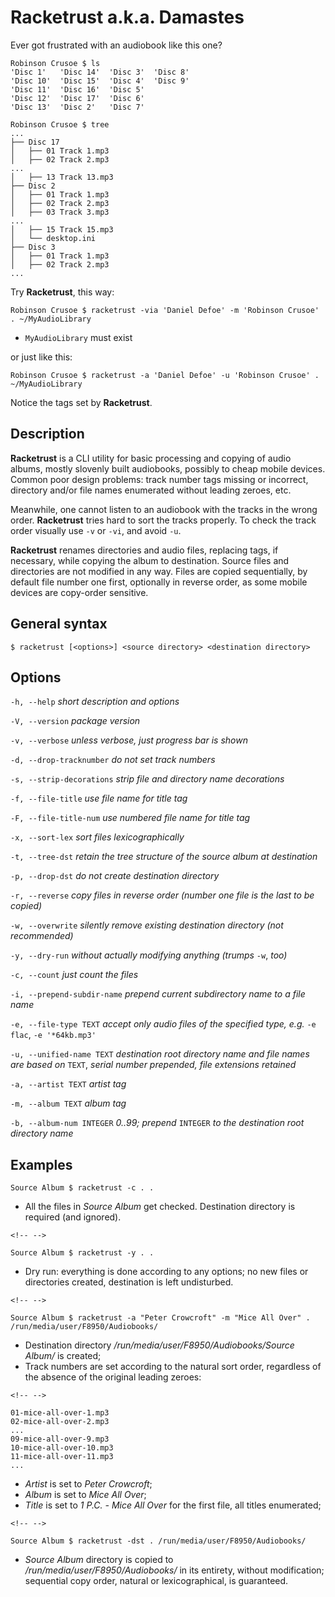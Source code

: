 # Racketrust a.k.a. Damastes

Ever got frustrated with an audiobook like this one?

    Robinson Crusoe $ ls
    'Disc 1'   'Disc 14'  'Disc 3'  'Disc 8'
    'Disc 10'  'Disc 15'  'Disc 4'  'Disc 9'
    'Disc 11'  'Disc 16'  'Disc 5'
    'Disc 12'  'Disc 17'  'Disc 6'
    'Disc 13'  'Disc 2'   'Disc 7'

    Robinson Crusoe $ tree
    ...
    ├── Disc 17
    │   ├── 01 Track 1.mp3
    │   ├── 02 Track 2.mp3
    ...
    │   ├── 13 Track 13.mp3
    ├── Disc 2
    │   ├── 01 Track 1.mp3
    │   ├── 02 Track 2.mp3
    │   ├── 03 Track 3.mp3
    ...
    │   ├── 15 Track 15.mp3
    │   └── desktop.ini
    ├── Disc 3
    │   ├── 01 Track 1.mp3
    │   ├── 02 Track 2.mp3
    ...

Try **Racketrust**, this way:

    Robinson Crusoe $ racketrust -via 'Daniel Defoe' -m 'Robinson Crusoe' . ~/MyAudioLibrary

- `MyAudioLibrary` must exist

or just like this:

    Robinson Crusoe $ racketrust -a 'Daniel Defoe' -u 'Robinson Crusoe' . ~/MyAudioLibrary

Notice the tags set by **Racketrust**.

## Description

**Racketrust** is a CLI utility for basic processing and copying of audio
albums, mostly slovenly built audiobooks, possibly to cheap mobile
devices. Common poor design problems: track number tags missing or
incorrect, directory and/or file names enumerated without leading
zeroes, etc.

Meanwhile, one cannot listen to an audiobook with the tracks in the
wrong order. **Racketrust** tries hard to sort the tracks properly. To
check the track order visually use `-v` or `-vi`, and avoid `-u`.

**Racketrust** renames directories and audio files, replacing tags, if
necessary, while copying the album to destination. Source files and
directories are not modified in any way. Files are copied sequentially,
by default file number one first, optionally in reverse order, as some
mobile devices are copy-order sensitive.

## General syntax

    $ racketrust [<options>] <source directory> <destination directory>

## Options

`-h, --help` _short description and options_

`-V, --version` _package version_

`-v, --verbose` _unless verbose, just progress bar is shown_

`-d, --drop-tracknumber` _do not set track numbers_

`-s, --strip-decorations` _strip file and directory name decorations_

`-f, --file-title` _use file name for title tag_

`-F, --file-title-num` _use numbered file name for title tag_

`-x, --sort-lex` _sort files lexicographically_

`-t, --tree-dst` _retain the tree structure of the source album at
destination_

`-p, --drop-dst` _do not create destination directory_

`-r, --reverse` _copy files in reverse order (number one file is the
last to be copied)_

`-w, --overwrite` _silently remove existing destination directory (not
recommended)_

`-y, --dry-run` _without actually modifying anything (trumps_ `-w`,
_too)_

`-c, --count` _just count the files_

`-i, --prepend-subdir-name` _prepend current subdirectory name to a file
name_

`-e, --file-type TEXT` _accept only audio files of the specified type,
e.g._ `-e flac`, `-e '*64kb.mp3'`

`-u, --unified-name TEXT` _destination root directory name and file
names are based on_ `TEXT`, _serial number prepended, file extensions
retained_

`-a, --artist TEXT` _artist tag_

`-m, --album TEXT` _album tag_

`-b, --album-num INTEGER` _0..99; prepend_ `INTEGER` _to the destination
root directory name_

## Examples

    Source Album $ racketrust -c . .

- All the files in _Source Album_ get checked. Destination directory
  is required (and ignored).

```{=html}
<!-- -->
```

    Source Album $ racketrust -y . .

- Dry run: everything is done according to any options; no new files
  or directories created, destination is left undisturbed.

```{=html}
<!-- -->
```

    Source Album $ racketrust -a "Peter Crowcroft" -m "Mice All Over" . /run/media/user/F8950/Audiobooks/

- Destination directory _/run/media/user/F8950/Audiobooks/Source
  Album/_ is created;
- Track numbers are set according to the natural sort order,
  regardless of the absence of the original leading zeroes:

```{=html}
<!-- -->
```

    01-mice-all-over-1.mp3
    02-mice-all-over-2.mp3
    ...
    09-mice-all-over-9.mp3
    10-mice-all-over-10.mp3
    11-mice-all-over-11.mp3
    ...

- _Artist_ is set to _Peter Crowcroft_;
- _Album_ is set to _Mice All Over_;
- _Title_ is set to _1 P.C. - Mice All Over_ for the first file, all
  titles enumerated;

```{=html}
<!-- -->
```

    Source Album $ racketrust -dst . /run/media/user/F8950/Audiobooks/

- _Source Album_ directory is copied to
  _/run/media/user/F8950/Audiobooks/_ in its entirety, without
  modification; sequential copy order, natural or lexicographical, is
  guaranteed.
